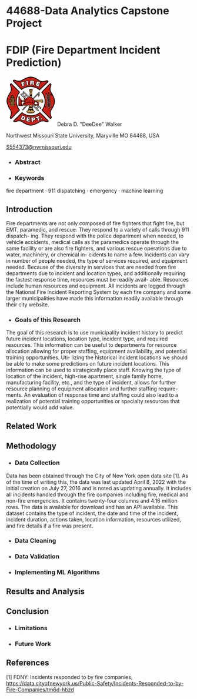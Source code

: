 # 44688-Data Analytics Capstone Project
# FDIP (Fire Department Incident Prediction)
![Fire Dept logo](https://github.com/ddwalk77/FDIP/blob/main/FD_logo.png "FD_logo")
Debra D. "DeeDee" Walker

Northwest Missouri State University, Maryville MO 64468, USA

S554373@nwmissouri.edu

- ### Abstract

- ### Keywords
fire department · 911 dispatching · emergency · machine learning

## Introduction
Fire departments are not only composed of fire fighters that fight fire, but EMT,
paramedic, and rescue. They respond to a variety of calls through 911 dispatch-
ing. They respond with the police department when needed, to vehicle accidents,
medical calls as the paramedics operate through the same facility or are also fire
fighters, and various rescue operations due to water, machinery, or chemical in-
cidents to name a few. Incidents can vary in number of people needed, the type
of services required, and equipment needed. Because of the diversity in services
that are needed from fire departments due to incident and location types, and
additionally requiring the fastest response time, resources must be readily avail-
able. Resources include human resources and equipment. All incidents are logged
through the National Fire Incident Reporting System by each fire company and
some larger municipalities have made this information readily available through
their city website.

- ### Goals of this Research
The goal of this research is to use municipality incident history to predict future
incident locations, location type, incident type, and required resources. This
information can be useful to departments for resource allocation allowing for
proper staffing, equipment availability, and potential training opportunities. Uti-
lizing the historical incident locations we should be able to make some predictions
on future incident locations. This information can be used to strategically place
staff. Knowing the type of location of the incident, high-rise apartment, single
family home, manufacturing facility, etc., and the type of incident, allows for
further resource planning of equipment allocation and further staffing require-
ments. An evaluation of response time and staffing could also lead to a realization
of potential training opportunities or specialty resources that potentially would
add value.

## Related Work

## Methodology

- ### Data Collection
Data has been obtained through the City of New York open data site [1]. As
of the time of writing this, the data was last updated April 8, 2022 with the
initial creation on July 27, 2016 and is noted as updating annually. It includes all
incidents handled through the fire companies including fire, medical and non-fire
emergencies. It contains twenty-four columns and 4.16 million rows. The data is
available for download and has an API available. This dataset contains the type
of incident, the date and time of the incident, incident duration, actions taken,
location information, resources utilized, and fire details if a fire was present.

- ### Data Cleaning

- ### Data Validation

- ### Implementing ML Algorithms

## Results and Analysis

## Conclusion

- ### Limitations

- ### Future Work

## References
[1] FDNY: Incidents responded to by fire companies,
https://data.cityofnewyork.us/Public-Safety/Incidents-Responded-to-by-Fire-Companies/tm6d-hbzd

